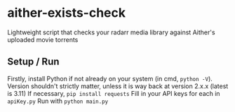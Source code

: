 # aither-exists-check
Lightweight script that checks your radarr media library against Aither's uploaded movie torrents

## Setup / Run
Firstly, install Python if not already on your system (in cmd, `python -V`). Version shouldn't strictly matter, unless it is way back at version 2.x.x (latest is 3.11)
If necessary, `pip install requests`
Fill in your API keys for each in `apiKey.py`
Run with `python main.py`
